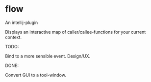 flow
====

An intellij-plugin

Displays an interactive map of caller/callee-functions for your current context.

TODO:

Bind to a more sensible event.
Design/UX.

DONE:

Convert GUI to a tool-window.
